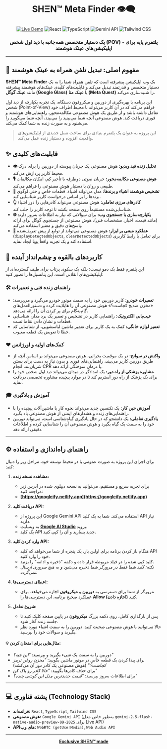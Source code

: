# <p align="center">SHΞN™ Meta Finder 👁️‍🗨️</p>
<p align="center">
  <a href="https://googleify.netlify.app/" target="_blank"><img src="https://img.shields.io/badge/Status-Live%20Demo-brightgreen?style=for-the-badge" alt="Live Demo" /></a>
  <img src="https://img.shields.io/badge/React-20232A?style=for-the-badge&logo=react&logoColor=61DAFB" alt="React" />
  <img src="https://img.shields.io/badge/TypeScript-007ACC?style=for-the-badge&logo=typescript&logoColor=white" alt="TypeScript" />
  <img src="https://img.shields.io/badge/Google%20Gemini-4285F4?style=for-the-badge&logo=google&logoColor=white" alt="Gemini API" />
  <img src="https://img.shields.io/badge/Tailwind_CSS-38B2AC?style=for-the-badge&logo=tailwind-css&logoColor=white" alt="Tailwind CSS" />
</p>

<h3 align="center">یک دستیار متخصص همه‌جانبه با دید اول شخص (POV) - پلتفرم پایه برای اپلیکیشن‌های عینک هوشمند</h3>

---

## 🎯 **مفهوم اصلی: تبدیل تلفن همراه به عینک هوشمند**

**SHΞN™ Meta Finder** یک وب اپلیکیشن پیشرفته است که تلفن همراه شما را به یک دستیار متخصص و قدرتمند تبدیل می‌کند و قابلیت‌های کلیدی عینک‌های هوشمند پیشرفته مانند **عینک گوگل (Google Glass)** یا **عینک متا (Meta Quest)** را شبیه‌سازی می‌کند.

این برنامه با بهره‌گیری از دوربین و میکروفون دستگاه، یک تجربه یکپارچه از دید اول شخص (Point-of-View) فراهم می‌کند که در آن کاربر می‌تواند با محیط اطراف خود تعامل داشته باشد و از طریق یک هوش مصنوعی مکالمه‌محور، راهنمایی‌های هوشمند و فوری دریافت کند. هوش مصنوعی آنچه شما می‌بینید را می‌بیند، آنچه شما می‌گویید را می‌شنود و به صورت زنده به شما کمک می‌کند.

> این پروژه به عنوان یک پلتفرم بنیادی برای ساخت نسل جدیدی از اپلیکیشن‌های واقعیت افزوده و دستیار زنده عمل می‌کند.

## ✨ **قابلیت‌های کلیدی**

- **👁️ تحلیل زنده فید ویدیو:** هوش مصنوعی یک جریان پیوسته از دوربین را برای درک محیط کاربر پردازش می‌کند.
- **🎙️ هوش مصنوعی مکالمه‌محور:** جریان صوتی دوطرفه با تأخیر کم، امکان مکالمات طبیعی و روان با دستیار هوش مصنوعی را فراهم می‌کند.
- **🧠 تشخیص هوشمند اشیاء و برندها:** مدل می‌تواند اشیاء، قطعات خاص و حتی لوگوی برندها را بر اساس درخواست کاربر شناسایی کند.
- **👆 کادرهای مرزی تعاملی:** هوش مصنوعی می‌تواند کادرهایی را دور اشیاء شناسایی‌شده مستقیماً روی صفحه بکشد تا توجه کاربر را جلب کند.
- **🌐 یکپارچه‌سازی با جستجوی وب:** برای سؤالاتی که نیاز به اطلاعات به‌روز دارند (مانند قیمت، اخبار، مشخصات فنی)، هوش مصنوعی از جستجوی گوگل برای ارائه پاسخ‌های دقیق و معتبر استفاده می‌کند.
- **🦾 عملکرد مبتنی بر ابزار:** هوش مصنوعی می‌تواند از توابع از پیش تعریف‌شده (`displayDetectedObjects`, `clearDetectedObjects`) برای تعامل با رابط کاربری استفاده کند و یک تجربه واقعاً پویا ایجاد نماید.

## 🚀 **کاربردهای بالقوه و چشم‌انداز آینده**

این پلتفرم فقط یک دمو نیست؛ بلکه یک سکوی پرتاب برای طیف گسترده‌ای از اپلیکیشن‌های انقلابی است. این پتانسیل‌ها را تصور کنید:

### 🛠️ **راهنمای زنده فنی و تعمیرات**
- **تعمیرات خودرو:** کاربر دوربین خود را به سمت موتور خودرو می‌گیرد و می‌پرسد: «مخزن ضدیخ کجاست؟» هوش مصنوعی آن را هایلایت کرده و دستورالعمل‌های گام‌به‌گام برای پر کردن آن را ارائه می‌دهد.
- **عیب‌یابی الکترونیک:** راهنمایی کاربر در تشخیص و تعمیر یک برد مدار، شناسایی قطعات و نشان دادن نقاط تست.
- **تعمیر لوازم خانگی:** کمک به یک کاربر برای تعمیر ماشین لباسشویی، از شناسایی کد خطا تا تعویض یک قطعه معیوب.

### ❤️ **کمک‌های اولیه و اورژانس**
- **واکنش در سوانح:** در یک موقعیت بحرانی، هوش مصنوعی می‌تواند بر اساس آنچه از طریق دوربین کاربر می‌بیند، راهنمایی‌های فوری و بدون نیاز به دست برای بستن شریان‌بند، انجام CPR یا درمان سوختگی ارائه دهد.
- **مشاوره پزشکی از راه دور:** یک امدادگر در میدان می‌تواند دید اول شخص خود را برای یک پزشک از راه دور استریم کند تا در موارد پیچیده مشاوره تخصصی دریافت نماید.

### 🎓 **آموزش و یادگیری**
- **آموزش حین کار:** یک تکنسین جدید می‌تواند نحوه کار با ماشین‌آلات پیچیده را با راهنمایی‌های زنده و هشدارهای ایمنی از هوش مصنوعی یاد بگیرد.
- **یادگیری تعاملی:** یک دانشجو که در حال یادگیری گیاه‌شناسی است، می‌تواند دوربین خود را به سمت یک گیاه بگیرد و هوش مصنوعی آن را شناسایی کرده و اطلاعات دقیقی ارائه دهد.

---

## ⚙️ **راهنمای راه‌اندازی و استفاده**

برای اجرای این پروژه به صورت عمومی یا در محیط توسعه خود، مراحل زیر را دنبال کنید:

1.  **مشاهده نسخه زنده:**
    *   برای تجربه سریع و مستقیم، می‌توانید به نسخه دیپلوی شده در آدرس زیر مراجعه کنید:
    *   **[https://googleify.netlify.app](https://googleify.netlify.app)**

2.  **دریافت کلید API:**
    *   این پروژه از Google Gemini API استفاده می‌کند. شما به یک کلید API نیاز دارید.
    *   به وبسایت **[Google AI Studio](https://aistudio.google.com/app/apikey)** بروید.
    *   یک کلید API جدید بسازید و آن را کپی کنید.

3.  **وارد کردن کلید API:**
    *   هنگام باز کردن برنامه برای اولین بار، یک پنجره از شما می‌خواهد که کلید API خود را وارد کنید.
    *   کلید کپی شده را در فیلد مربوطه قرار داده و دکمه "ذخیره و ادامه" را بزنید.
    *   *نکته: کلید شما فقط در مرورگر شما ذخیره می‌شود و به هیچ سروری ارسال نمی‌گردد.*

4.  **اعطای دسترسی‌ها:**
    *   مرورگر از شما برای دسترسی به **دوربین** و **میکروفون** اجازه می‌خواهد. برای عملکرد صحیح برنامه، این دسترسی‌ها را **Allow (اجازه دادن)** کنید.

5.  **شروع تعامل:**
    *   پس از بارگذاری کامل، روی دکمه بزرگ **میکروفون** در پایین صفحه کلیک کنید تا جلسه زنده آغاز شود.
    *   حالا می‌توانید با هوش مصنوعی صحبت کنید. دوربین را به سمت اشیاء مورد نظر بگیرید و سوالات خود را بپرسید.

#### **💡 مثال‌هایی برای امتحان کردن:**
- دوربین را به سمت یک شیء بگیرید و بپرسید: *"این چیه؟"*
- برای پیدا کردن یک قطعه خاص در موتور ماشین بگویید: *"مخزن روغن ترمز کجاست؟"* (هوش مصنوعی یک کادر دور آن می‌کشد)
- برای حذف کادرها بگویید: *"حالا کادر رو پاک کن"*
- برای اطلاعات به‌روز بپرسید: *"قیمت جدیدترین مدل این گوشی چنده؟"*

---

## 💻 **پشته فناوری (Technology Stack)**

- **فرانت‌اند:** `React`, `TypeScript`, `Tailwind CSS`
- **هوش مصنوعی:** `Google Gemini API` (به‌طور خاص مدل `gemini-2.5-flash-native-audio-preview-09-2025` برای Live API)
- **API‌های وب:** `WebRTC (getUserMedia)`, `Web Audio API`

---

<p align="center">
  <a href="https://T.me/shervini" target="_blank" rel="noopener noreferrer">
    <strong>Exclusive SHΞN™ made</strong>
  </a>
</p>
